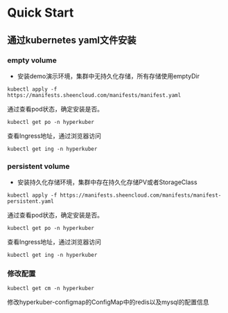 # Quick Start

## 通过kubernetes yaml文件安装
### empty volume
* 安装demo演示环境，集群中无持久化存储，所有存储使用emptyDir
```
kubectl apply -f https://manifests.sheencloud.com/manifests/manifest.yaml
```
通过查看pod状态，确定安装是否。
```
kubectl get po -n hyperkuber
```
查看Ingress地址，通过浏览器访问
```
kubectl get ing -n hyperkuber
```

### persistent volume
* 安装持久化存储环境，集群中存在持久化存储PV或者StorageClass
```
kubectl apply -f https://manifests.sheencloud.com/manifests/manifest-persistent.yaml
```
通过查看pod状态，确定安装是否。
```
kubectl get po -n hyperkuber
```
查看Ingress地址，通过浏览器访问
```
kubectl get ing -n hyperkuber
```
### 修改配置

```
kubectl get cm -n hyperkuber
```
修改hyperkuber-configmap的ConfigMap中的redis以及mysql的配置信息
